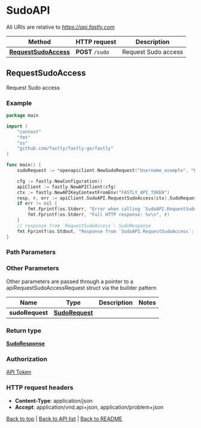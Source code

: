 # SudoAPI

All URIs are relative to *https://api.fastly.com*

Method | HTTP request | Description
------------- | ------------- | -------------
[**RequestSudoAccess**](SudoAPI.md#RequestSudoAccess) | **POST** `/sudo` | Request Sudo access



## RequestSudoAccess

Request Sudo access



### Example

```go
package main

import (
    "context"
    "fmt"
    "os"
    "github.com/fastly/fastly-go/fastly"
)

func main() {
    sudoRequest := *openapiclient.NewSudoRequest("Username_example", "Password_example") // SudoRequest |  (optional)

    cfg := fastly.NewConfiguration()
    apiClient := fastly.NewAPIClient(cfg)
    ctx := fastly.NewAPIKeyContextFromEnv("FASTLY_API_TOKEN")
    resp, r, err := apiClient.SudoAPI.RequestSudoAccess(ctx).SudoRequest(sudoRequest).Execute()
    if err != nil {
        fmt.Fprintf(os.Stderr, "Error when calling `SudoAPI.RequestSudoAccess`: %v\n", err)
        fmt.Fprintf(os.Stderr, "Full HTTP response: %v\n", r)
    }
    // response from `RequestSudoAccess`: SudoResponse
    fmt.Fprintf(os.Stdout, "Response from `SudoAPI.RequestSudoAccess`: %v\n", resp)
}
```

### Path Parameters



### Other Parameters

Other parameters are passed through a pointer to a apiRequestSudoAccessRequest struct via the builder pattern


Name | Type | Description  | Notes
------------- | ------------- | ------------- | -------------
 **sudoRequest** | [**SudoRequest**](SudoRequest.md) |  | 

### Return type

[**SudoResponse**](SudoResponse.md)

### Authorization

[API Token](https://developer.fastly.com/reference/api/#authentication)

### HTTP request headers

- **Content-Type**: application/json
- **Accept**: application/vnd.api+json, application/problem+json

[Back to top](#) | [Back to API list](../README.md#documentation-for-api-endpoints) | [Back to README](../README.md)
